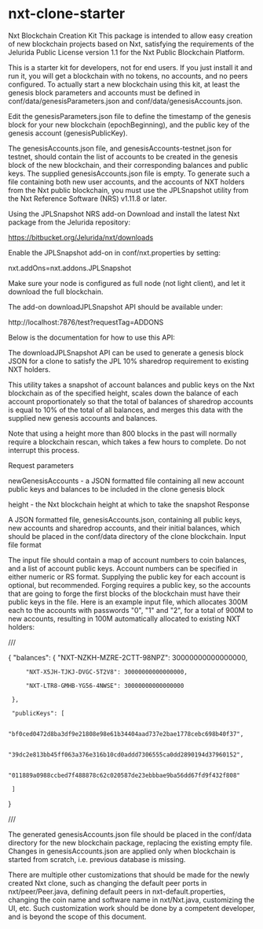 # nxt-clone-starter
Nxt Blockchain Creation Kit
This package is intended to allow easy creation of new blockchain projects based on Nxt, satisfying the requirements of the Jelurida Public License version 1.1 for the Nxt Public Blockchain Platform.

This is a starter kit for developers, not for end users. If you just install it and run it, you will get a blockchain with no tokens, no accounts, and no peers configured. To actually start a new blockchain using this kit, at least the genesis block parameters and accounts must be defined in conf/data/genesisParameters.json and conf/data/genesisAccounts.json.

Edit the genesisParameters.json file to define the timestamp of the genesis block for your new blockchain (epochBeginning), and the public key of the genesis account (genesisPublicKey).

The genesisAccounts.json file, and genesisAccounts-testnet.json for testnet, should contain the list of accounts to be created in the genesis block of the new blockchain, and their corresponding balances and public keys. The supplied genesisAccounts.json file is empty. To generate such a file containing both new user accounts, and the accounts of NXT holders from the Nxt public blockchain, you must use the JPLSnapshot utility from the Nxt Reference Software (NRS) v1.11.8 or later.

Using the JPLSnapshot NRS add-on
Download and install the latest Nxt package from the Jelurida repository:

https://bitbucket.org/Jelurida/nxt/downloads

Enable the JPLSnapshot add-on in conf/nxt.properties by setting:

nxt.addOns=nxt.addons.JPLSnapshot

Make sure your node is configured as full node (not light client), and let it download the full blockchain.

The add-on downloadJPLSnapshot API should be available under:

http://localhost:7876/test?requestTag=ADDONS

Below is the documentation for how to use this API:

The downloadJPLSnapshot API can be used to generate a genesis block JSON for a clone to satisfy the JPL 10% sharedrop requirement to existing NXT holders.

This utility takes a snapshot of account balances and public keys on the Nxt blockchain as of the specified height, scales down the balance of each account proportionately so that the total of balances of sharedrop accounts is equal to 10% of the total of all balances, and merges this data with the supplied new genesis accounts and balances.

Note that using a height more than 800 blocks in the past will normally require a blockchain rescan, which takes a few hours to complete. Do not interrupt this process.

Request parameters

newGenesisAccounts - a JSON formatted file containing all new account
public keys and balances to be included in the clone genesis block

height - the Nxt blockchain height at which to take the snapshot
Response

A JSON formatted file, genesisAccounts.json, containing all public keys,
new accounts and sharedrop accounts, and their initial balances, which
should be placed in the conf/data directory of the clone blockchain.
Input file format

The input file should contain a map of account numbers to coin balances, and a list of account public keys. Account numbers can be specified in either numeric or RS format. Supplying the public key for each account is optional, but recommended. Forging requires a public key, so the accounts that are going to forge the first blocks of the blockchain must have their public keys in the file. Here is an example input file, which allocates 300M each to the accounts with passwords "0", "1" and "2", for a total of 900M to new accounts, resulting in 100M automatically allocated to existing NXT holders:

///

{
   "balances": {
         "NXT-NZKH-MZRE-2CTT-98NPZ": 30000000000000000,
         
         "NXT-X5JH-TJKJ-DVGC-5T2V8": 30000000000000000,
         
         "NXT-LTR8-GMHB-YG56-4NWSE": 30000000000000000
         
     },
     
     "publicKeys": [
     
         "bf0ced0472d8ba3df9e21808e98e61b34404aad737e2bae1778cebc698b40f37",
         
         "39dc2e813bb45ff063a376e316b10cd0addd7306555ca0dd2890194d37960152",
         
         "011889a0988ccbed7f488878c62c020587de23ebbbae9ba56dd67fd9f432f808"
         
     ]
     
 }
 
 ///
 
 
 
The generated genesisAccounts.json file should be placed in the conf/data directory for the new blockchain package, replacing the existing empty file. Changes in genesisAccounts.json are applied only when blockchain is started from scratch, i.e. previous database is missing.

There are multiple other customizations that should be made for the newly created Nxt clone, such as changing the default peer ports in nxt/peer/Peer.java, defining default peers in nxt-default.properties, changing the coin name and software name in nxt/Nxt.java, customizing the UI, etc. Such customization work should be done by a competent developer, and is beyond the scope of this document.
